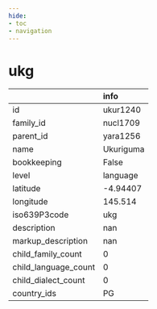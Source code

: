 ```yaml
---
hide:
- toc
- navigation
---
```

# ukg
|                      | info      |
|:---------------------|:----------|
| id                   | ukur1240  |
| family_id            | nucl1709  |
| parent_id            | yara1256  |
| name                 | Ukuriguma |
| bookkeeping          | False     |
| level                | language  |
| latitude             | -4.94407  |
| longitude            | 145.514   |
| iso639P3code         | ukg       |
| description          | nan       |
| markup_description   | nan       |
| child_family_count   | 0         |
| child_language_count | 0         |
| child_dialect_count  | 0         |
| country_ids          | PG        |